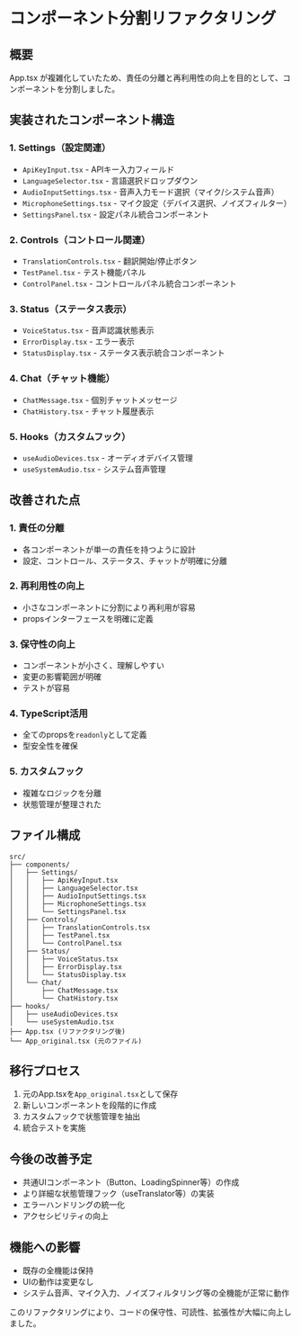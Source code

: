 # コンポーネント分割リファクタリング

## 概要
App.tsx が複雑化していたため、責任の分離と再利用性の向上を目的として、コンポーネントを分割しました。

## 実装されたコンポーネント構造

### 1. Settings（設定関連）
- `ApiKeyInput.tsx` - APIキー入力フィールド
- `LanguageSelector.tsx` - 言語選択ドロップダウン
- `AudioInputSettings.tsx` - 音声入力モード選択（マイク/システム音声）
- `MicrophoneSettings.tsx` - マイク設定（デバイス選択、ノイズフィルター）
- `SettingsPanel.tsx` - 設定パネル統合コンポーネント

### 2. Controls（コントロール関連）
- `TranslationControls.tsx` - 翻訳開始/停止ボタン
- `TestPanel.tsx` - テスト機能パネル
- `ControlPanel.tsx` - コントロールパネル統合コンポーネント

### 3. Status（ステータス表示）
- `VoiceStatus.tsx` - 音声認識状態表示
- `ErrorDisplay.tsx` - エラー表示
- `StatusDisplay.tsx` - ステータス表示統合コンポーネント

### 4. Chat（チャット機能）
- `ChatMessage.tsx` - 個別チャットメッセージ
- `ChatHistory.tsx` - チャット履歴表示

### 5. Hooks（カスタムフック）
- `useAudioDevices.tsx` - オーディオデバイス管理
- `useSystemAudio.tsx` - システム音声管理

## 改善された点

### 1. 責任の分離
- 各コンポーネントが単一の責任を持つように設計
- 設定、コントロール、ステータス、チャットが明確に分離

### 2. 再利用性の向上
- 小さなコンポーネントに分割により再利用が容易
- propsインターフェースを明確に定義

### 3. 保守性の向上
- コンポーネントが小さく、理解しやすい
- 変更の影響範囲が明確
- テストが容易

### 4. TypeScript活用
- 全てのpropsを`readonly`として定義
- 型安全性を確保

### 5. カスタムフック
- 複雑なロジックを分離
- 状態管理が整理された

## ファイル構成
```
src/
├── components/
│   ├── Settings/
│   │   ├── ApiKeyInput.tsx
│   │   ├── LanguageSelector.tsx
│   │   ├── AudioInputSettings.tsx
│   │   ├── MicrophoneSettings.tsx
│   │   └── SettingsPanel.tsx
│   ├── Controls/
│   │   ├── TranslationControls.tsx
│   │   ├── TestPanel.tsx
│   │   └── ControlPanel.tsx
│   ├── Status/
│   │   ├── VoiceStatus.tsx
│   │   ├── ErrorDisplay.tsx
│   │   └── StatusDisplay.tsx
│   └── Chat/
│       ├── ChatMessage.tsx
│       └── ChatHistory.tsx
├── hooks/
│   ├── useAudioDevices.tsx
│   └── useSystemAudio.tsx
├── App.tsx (リファクタリング後)
└── App_original.tsx (元のファイル)
```

## 移行プロセス
1. 元のApp.tsxを`App_original.tsx`として保存
2. 新しいコンポーネントを段階的に作成
3. カスタムフックで状態管理を抽出
4. 統合テストを実施

## 今後の改善予定
- 共通UIコンポーネント（Button、LoadingSpinner等）の作成
- より詳細な状態管理フック（useTranslator等）の実装
- エラーハンドリングの統一化
- アクセシビリティの向上

## 機能への影響
- 既存の全機能は保持
- UIの動作は変更なし
- システム音声、マイク入力、ノイズフィルタリング等の全機能が正常に動作

このリファクタリングにより、コードの保守性、可読性、拡張性が大幅に向上しました。
